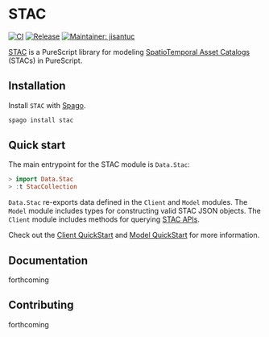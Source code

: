 # STAC

[![CI](https://github.com/jisantuc/purescript-stac/workflows/CI/badge.svg?branch=main)](https://github.com/jisantuc/purescript-stac/actions?query=workflow%3ACI+branch%3Amain)
[![Release](http://img.shields.io/github/release/jisantuc/purescript-stac.svg)](https://github.com/jisantuc/purescript-stac/releases)
[![Maintainer: jisantuc](https://img.shields.io/badge/maintainer-jisantuc-teal.svg)](http://github.com/jisantuc)

[STAC](https://github.com/jisantuc/purescript-stac) is a PureScript library for modeling [SpatioTemporal Asset Catalogs](https://stacspec.org/) (STACs) in PureScript.

## Installation

Install `STAC` with [Spago](https://github.com/purescript/spago).

```sh
spago install stac
```

## Quick start

The main entrypoint for the STAC module is `Data.Stac`:

```purescript
> import Data.Stac
> :t StacCollection
```

`Data.Stac` re-exports data defined in the `Client` and `Model` modules. The `Model` module includes types for constructing valid STAC JSON objects. The `Client` module includes methods for querying [STAC APIs](https://github.com/radiantearth/stac-api-spec).

Check out the [Client QuickStart](./src/Client/README.md#QuickStart) and [Model QuickStart](./src/Model/README.md#QuickStart) for more information.

## Documentation

forthcoming

## Contributing

forthcoming